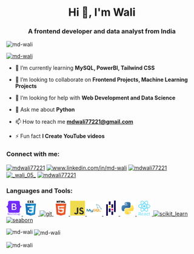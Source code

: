 <h1 align="center">Hi 👋, I'm Wali</h1>
<h3 align="center">A frontend developer and data analyst from India</h3>

<p align="left"> <img src="https://komarev.com/ghpvc/?username=md-wali&label=Profile%20views&color=0e75b6&style=flat" alt="md-wali" /> </p>

<p align="left"> <a href="https://github.com/ryo-ma/github-profile-trophy"><img src="https://github-profile-trophy.vercel.app/?username=md-wali" alt="md-wali" /></a> </p>

- 🌱 I’m currently learning **MySQL, PowerBI, Tailwind CSS**

- 👯 I’m looking to collaborate on **Frontend Projects, Machine Learning Projects**

- 🤝 I’m looking for help with **Web Development and Data Science**

- 💬 Ask me about **Python**

- 📫 How to reach me **mdwali77221@gmail.com**

- ⚡ Fun fact **I Create YouTube videos**

<h3 align="left">Connect with me:</h3>
<p align="left">
<a href="https://twitter.com/mdwali77221" target="blank"><img align="center" src="https://raw.githubusercontent.com/rahuldkjain/github-profile-readme-generator/master/src/images/icons/Social/twitter.svg" alt="mdwali77221" height="30" width="40" /></a>
<a href="https://linkedin.com/in/www.linkedin.com/in/md-wali" target="blank"><img align="center" src="https://raw.githubusercontent.com/rahuldkjain/github-profile-readme-generator/master/src/images/icons/Social/linked-in-alt.svg" alt="www.linkedin.com/in/md-wali" height="30" width="40" /></a>
<a href="https://kaggle.com/mdwali77221" target="blank"><img align="center" src="https://raw.githubusercontent.com/rahuldkjain/github-profile-readme-generator/master/src/images/icons/Social/kaggle.svg" alt="mdwali77221" height="30" width="40" /></a>
<a href="https://instagram.com/_wali_05_" target="blank"><img align="center" src="https://raw.githubusercontent.com/rahuldkjain/github-profile-readme-generator/master/src/images/icons/Social/instagram.svg" alt="_wali_05_" height="30" width="40" /></a>
<a href="https://www.leetcode.com/mdwali77221" target="blank"><img align="center" src="https://raw.githubusercontent.com/rahuldkjain/github-profile-readme-generator/master/src/images/icons/Social/leet-code.svg" alt="mdwali77221" height="30" width="40" /></a>
</p>

<h3 align="left">Languages and Tools:</h3>
<p align="left"> <a href="https://getbootstrap.com" target="_blank" rel="noreferrer"> <img src="https://raw.githubusercontent.com/devicons/devicon/master/icons/bootstrap/bootstrap-plain-wordmark.svg" alt="bootstrap" width="40" height="40"/> </a> <a href="https://www.w3schools.com/css/" target="_blank" rel="noreferrer"> <img src="https://raw.githubusercontent.com/devicons/devicon/master/icons/css3/css3-original-wordmark.svg" alt="css3" width="40" height="40"/> </a> <a href="https://git-scm.com/" target="_blank" rel="noreferrer"> <img src="https://www.vectorlogo.zone/logos/git-scm/git-scm-icon.svg" alt="git" width="40" height="40"/> </a> <a href="https://www.w3.org/html/" target="_blank" rel="noreferrer"> <img src="https://raw.githubusercontent.com/devicons/devicon/master/icons/html5/html5-original-wordmark.svg" alt="html5" width="40" height="40"/> </a> <a href="https://developer.mozilla.org/en-US/docs/Web/JavaScript" target="_blank" rel="noreferrer"> <img src="https://raw.githubusercontent.com/devicons/devicon/master/icons/javascript/javascript-original.svg" alt="javascript" width="40" height="40"/> </a> <a href="https://www.mysql.com/" target="_blank" rel="noreferrer"> <img src="https://raw.githubusercontent.com/devicons/devicon/master/icons/mysql/mysql-original-wordmark.svg" alt="mysql" width="40" height="40"/> </a> <a href="https://pandas.pydata.org/" target="_blank" rel="noreferrer"> <img src="https://raw.githubusercontent.com/devicons/devicon/2ae2a900d2f041da66e950e4d48052658d850630/icons/pandas/pandas-original.svg" alt="pandas" width="40" height="40"/> </a> <a href="https://www.python.org" target="_blank" rel="noreferrer"> <img src="https://raw.githubusercontent.com/devicons/devicon/master/icons/python/python-original.svg" alt="python" width="40" height="40"/> </a> <a href="https://reactjs.org/" target="_blank" rel="noreferrer"> <img src="https://raw.githubusercontent.com/devicons/devicon/master/icons/react/react-original-wordmark.svg" alt="react" width="40" height="40"/> </a> <a href="https://scikit-learn.org/" target="_blank" rel="noreferrer"> <img src="https://upload.wikimedia.org/wikipedia/commons/0/05/Scikit_learn_logo_small.svg" alt="scikit_learn" width="40" height="40"/> </a> <a href="https://seaborn.pydata.org/" target="_blank" rel="noreferrer"> <img src="https://seaborn.pydata.org/_images/logo-mark-lightbg.svg" alt="seaborn" width="40" height="40"/> </a> </p>

<p><img align="left" src="https://github-readme-stats.vercel.app/api/top-langs?username=md-wali&show_icons=true&locale=en&layout=compact" alt="md-wali" /></p>

<p>&nbsp;<img align="center" src="https://github-readme-stats.vercel.app/api?username=md-wali&show_icons=true&locale=en" alt="md-wali" /></p>

<p><img align="center" src="https://github-readme-streak-stats.herokuapp.com/?user=md-wali&" alt="md-wali" /></p>
